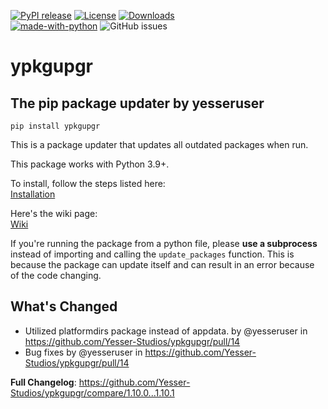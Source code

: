 [![PyPI release](https://img.shields.io/pypi/v/ypkgupgr)](https://pypi.org/project/ypkgupgr/)
[![License](https://img.shields.io/github/license/Yesser-Studios/ypkgupgr)](https://github.com/Yesser-Studios/ypkgupgr/blob/master/LICENSE.md)
[![Downloads](https://static.pepy.tech/personalized-badge/ypkgupgr?period=total&units=international_system&left_color=grey&right_color=green&left_text=Downloads)](https://pepy.tech/project/ypkgupgr)    
[![made-with-python](https://img.shields.io/badge/Made%20with-Python-1f425f.svg)](https://www.python.org/)
![GitHub issues](https://img.shields.io/github/issues/Yesser-Studios/ypkgupgr)

# ypkgupgr
## The pip package updater by yesseruser

```
pip install ypkgupgr
```

This is a package updater that updates all outdated packages when run.  

This package works with Python 3.9+.

To install, follow the steps listed here:  
[Installation](https://github.com/yesseruser/ypkgupgr/wiki/Installation)

Here's the wiki page:  
[Wiki](https://github.com/yesseruser/ypkgupgr/wiki)

If you're running the package from a python file, please **use a subprocess** instead of importing and calling the `update_packages` function. This is because the package can update itself and can result in an error because of the code changing.
## What's Changed
* Utilized platformdirs package instead of appdata. by @yesseruser in https://github.com/Yesser-Studios/ypkgupgr/pull/14
* Bug fixes by @yesseruser in https://github.com/Yesser-Studios/ypkgupgr/pull/14


**Full Changelog**: https://github.com/Yesser-Studios/ypkgupgr/compare/1.10.0...1.10.1
